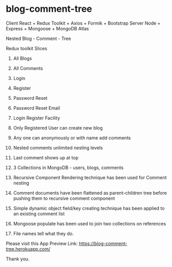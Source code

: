 # blog-comment-tree
Client
      React + Redux Toolkit + Axios + Formik + Bootstrap
Server
      Node + Express + Mongoose + MongoDB Atlas

Nested Blog - Comment - Tree

Redux toolkit Slices
1. All Blogs
2. All Comments
3. Login
4. Register
5. Password Reset
6. Password Reset Email

1. Login Register Facility
2. Only Registered User can create new blog
3. Any one can anonymously or with name add comments
4. Nested comments unlimited nesting levels
5. Last comment shows up at top
6. 3 Collections in MongoDB - users, blogs, comments
7. Recursive Component Rendering technique has been used for Comment nesting
8. Comment documents have been flattened as parent-children tree before pushing them to recursive comment component
9. Simple dynamic object field/key creating technique has been applied to an existing comment list
10. Mongoose populate has been used to join two collections on references
11. File names tell what they do.
 
Please visit this App Preview Link:
https://blog-comment-tree.herokuapp.com/

Thank you.
